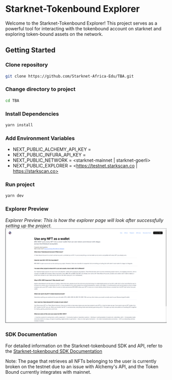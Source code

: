 # Starknet-Tokenbound Explorer
Welcome to the Starknet-Tokenbound Explorer! This project serves as a powerful tool for interacting with the tokenbound account on starknet and exploring token-bound assets on the network. 

## Getting Started

### Clone repository
```bash
git clone https://github.com/Starknet-Africa-Edu/TBA.git
```

### Change directory to project
```bash
cd TBA
```

### Install Dependencies
```bash
yarn install
```

### Add Environment Variables
- NEXT_PUBLIC_ALCHEMY_API_KEY = <Provide an API key from Alchemy>
- NEXT_PUBLIC_INFURA_API_KEY = <Provide an API key from Alchemy>
- NEXT_PUBLIC_NETWORK = <starknet-mainnet | starknet-goerli>
- NEXT_PUBLIC_EXPLORER = <https://testnet.starkscan.co | https://starkscan.co>

### Run project
```bash
yarn dev
```

### Explorer Preview
*Explorer Preview: This is how the explorer page will look after successfully setting up the project.*
![Local Image](public/explorer.png)


### SDK Documentation
For detailed information on the Starknet-tokenbound SDK and API, refer to the [Starknet-tokenbound SDK Documentation](https://tokenbound.gitbook.io/starknet-tokenbound/)

Note: The page that retrieves all NFTs belonging to the user is currently broken on the testnet due to an issue with Alchemy's API, and the Token Bound  currently integrates  with mainnet.
